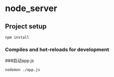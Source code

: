 # node_server

## Project setup
```
npm install
```

### Compiles and hot-reloads for development
###启动app.js
```
nodemon ./app.js
```
